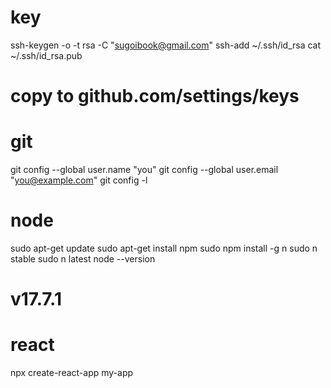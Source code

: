 key
===
ssh-keygen -o -t rsa -C "sugoibook@gmail.com"
ssh-add ~/.ssh/id_rsa
cat ~/.ssh/id_rsa.pub
# copy to github.com/settings/keys

git
===
git config --global user.name "you"
git config --global user.email "you@example.com"
git config -l

node
====
sudo apt-get update
sudo apt-get install npm
sudo npm install -g n
sudo n stable
sudo n latest
node --version
# v17.7.1

react
=====
npx create-react-app my-app
